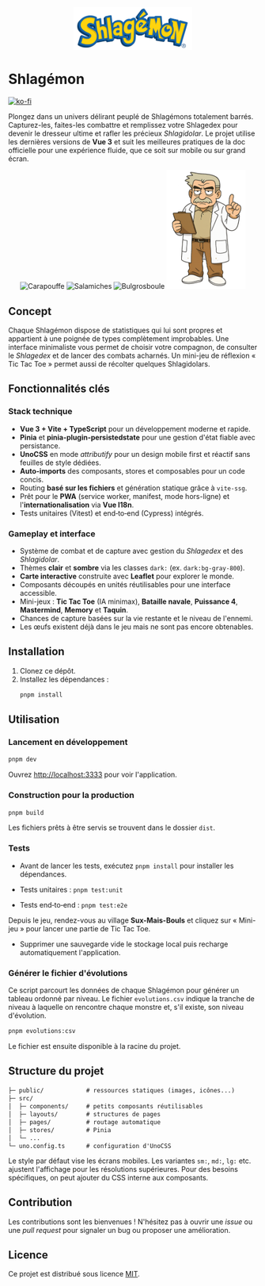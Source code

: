 <p align="center">
  <img src="public/logo.png" alt="Logo" width="240" />
</p>

# Shlagémon

[![ko-fi](https://ko-fi.com/img/githubbutton_sm.svg)](https://ko-fi.com/S6S61IX3R2)

Plongez dans un univers délirant peuplé de Shlagémons totalement barrés. Capturez-les, faites-les combattre et remplissez votre Shlagedex pour devenir le dresseur ultime et rafler les précieux _Shlagidolar_. Le projet utilise les dernières versions de **Vue&nbsp;3** et suit les meilleures pratiques de la doc officielle pour une expérience fluide, que ce soit sur mobile ou sur grand écran.

<p align="center">
  <img src="public/shlagemons/carapouffe/carapouffe.png" alt="Carapouffe" width="160" />
  <img src="public/shlagemons/salamiches/salamiches.png" alt="Salamiches" width="160" />
  <img src="public/shlagemons/bulgrosboule/bulgrosboule.png" alt="Bulgrosboule" width="160" />
  <img src="public/characters/prof-merdant/prof-merdant.png" alt="Prof Merdant" width="160" />
</p>

## Concept

Chaque Shlagémon dispose de statistiques qui lui sont propres et appartient à une poignée de types complètement improbables. Une interface minimaliste vous permet de choisir votre compagnon, de consulter le _Shlagedex_ et de lancer des combats acharnés.
Un mini-jeu de réflexion « Tic Tac Toe » permet aussi de récolter quelques Shlagidolars.

## Fonctionnalités clés

### Stack technique

- **Vue&nbsp;3 + Vite + TypeScript** pour un développement moderne et rapide.
- **Pinia** et **pinia-plugin-persistedstate** pour une gestion d'état fiable avec persistance.
- **UnoCSS** en mode _attributify_ pour un design mobile first et réactif sans feuilles de style dédiées.
- **Auto-imports** des composants, stores et composables pour un code concis.
- Routing **basé sur les fichiers** et génération statique grâce à `vite-ssg`.
- Prêt pour le **PWA** (service worker, manifest, mode hors-ligne) et l'**internationalisation** via **Vue I18n**.
- Tests unitaires (Vitest) et end‑to‑end (Cypress) intégrés.

### Gameplay et interface

- Système de combat et de capture avec gestion du _Shlagedex_ et des _Shlagidolar_.
- Thèmes **clair** et **sombre** via les classes `dark:` (ex. `dark:bg-gray-800`).
- **Carte interactive** construite avec **Leaflet** pour explorer le monde.
- Composants découpés en unités réutilisables pour une interface accessible.
- Mini-jeux : **Tic Tac Toe** (IA minimax), **Bataille navale**, **Puissance 4**, **Mastermind**, **Memory** et **Taquin**.
- Chances de capture basées sur la vie restante et le niveau de l'ennemi.
- Les œufs existent déjà dans le jeu mais ne sont pas encore obtenables.

## Installation

1. Clonez ce dépôt.
2. Installez les dépendances :
   ```bash
   pnpm install
   ```

## Utilisation

### Lancement en développement

```bash
pnpm dev
```

Ouvrez <http://localhost:3333> pour voir l'application.

### Construction pour la production

```bash
pnpm build
```

Les fichiers prêts à être servis se trouvent dans le dossier `dist`.

### Tests

- Avant de lancer les tests, exécutez `pnpm install` pour installer les dépendances.

- Tests unitaires : `pnpm test:unit`
- Tests end‑to‑end : `pnpm test:e2e`

Depuis le jeu, rendez-vous au village **Sux-Mais-Bouls** et cliquez sur « Mini-jeu » pour lancer une partie de Tic Tac Toe.

- Supprimer une sauvegarde vide le stockage local puis recharge automatiquement l'application.

### Générer le fichier d'évolutions

Ce script parcourt les données de chaque Shlagémon pour générer un tableau ordonné par niveau. Le fichier `evolutions.csv` indique la tranche de niveau à laquelle on rencontre chaque monstre et, s'il existe, son niveau d'évolution.

```bash
pnpm evolutions:csv
```

Le fichier est ensuite disponible à la racine du projet.

## Structure du projet

```
├─ public/            # ressources statiques (images, icônes...)
├─ src/
│  ├─ components/     # petits composants réutilisables
│  ├─ layouts/        # structures de pages
│  ├─ pages/          # routage automatique
│  ├─ stores/         # Pinia
│  └─ ...
└─ uno.config.ts      # configuration d'UnoCSS
```

Le style par défaut vise les écrans mobiles. Les variantes `sm:`, `md:`, `lg:` etc. ajustent l'affichage pour les résolutions supérieures. Pour des besoins spécifiques, on peut ajouter du CSS interne aux composants.

## Contribution

Les contributions sont les bienvenues ! N'hésitez pas à ouvrir une _issue_ ou une _pull request_ pour signaler un bug ou proposer une amélioration.

## Licence

Ce projet est distribué sous licence [MIT](LICENSE).
